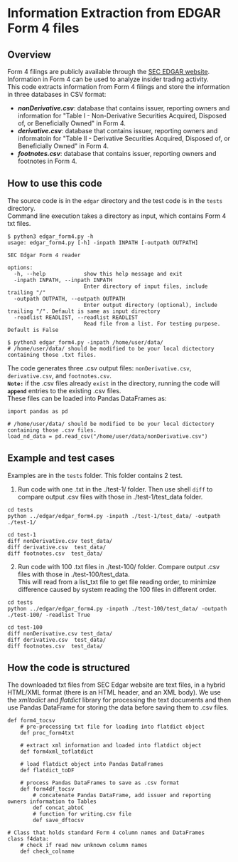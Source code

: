 # Information Extraction from EDGAR Form 4 files

## Overview 
Form 4 filings are publicly available through the [SEC EDGAR website](https://www.sec.gov/edgar/search/). Information in Form 4 can be used to analyze insider trading activity.  
This code extracts information from Form 4 filings and store the information in three databases in CSV format:
- ***nonDerivative.csv***:  database that contains issuer, reporting owners and information for "Table I - Non-Derivative Securities Acquired, Disposed of, or Beneficially Owned" in Form 4.
- ***derivative.csv***:  database that contains issuer, reporting owners and informatoin for "Table II - Derivative Securities Acquired, Disposed of, or Beneficially Owned" in Form 4.
- ***footnotes.csv***:  database that contains issuer, reporting owners and footnotes in Form 4.

## How to use this code
The source code is in the `edgar` directory and the test code is in the `tests` directory.  
Command line execution takes a directory as input, which contains Form 4 txt files.  


```
$ python3 edgar_form4.py -h
usage: edgar_form4.py [-h] -inpath INPATH [-outpath OUTPATH]

SEC Edgar Form 4 reader

options:
  -h, --help            show this help message and exit
  -inpath INPATH, --inpath INPATH
                        Enter directory of input files, include trailing "/"
  -outpath OUTPATH, --outpath OUTPATH
                        Enter output directory (optional), include trailing "/". Default is same as input directory
  -readlist READLIST, --readlist READLIST
                        Read file from a list. For testing purpose. Default is False

$ python3 edgar_form4.py -inpath /home/user/data/
# /home/user/data/ should be modified to be your local dictectory containing those .txt files.
```

The code generates three .csv output files: `nonDerivative.csv`, `derivative.csv`, and `footnotes.csv`.  
**`Note:`** if the .csv files already `exist` in the directory, running the code will **`append`** entries to the existing .csv files.  
These files can be loaded into Pandas DataFrames as:
```
import pandas as pd

# /home/user/data/ should be modified to be your local dictectory containing those .csv files.
load_nd_data = pd.read_csv("/home/user/data/nonDerivative.csv")
```
  
## Example and test cases
Examples are in the `tests` folder. This folder contains 2 test.
1. Run code with one .txt in the ./test-1/ folder. Then use shell `diff` to compare output .csv files with those in ./test-1/test_data folder.
```
cd tests
python ../edgar/edgar_form4.py -inpath ./test-1/test_data/ -outpath ./test-1/ 

cd test-1
diff nonDerivative.csv test_data/
diff derivative.csv  test_data/
diff footnotes.csv  test_data/
```
2. Run code with 100 .txt files in ./test-100/ folder. Compare output .csv files with those in ./test-100/test_data.  
This will read from a list_txt file to get file reading order, to minimize difference caused by system reading the 100 files in different order.
```
cd tests
python ../edgar/edgar_form4.py -inpath ./test-100/test_data/ -outpath ./test-100/ -readlist True

cd test-100
diff nonDerivative.csv test_data/
diff derivative.csv  test_data/
diff footnotes.csv  test_data/
```



## How the code is structured

The downloaded txt files from SEC Edgar website are text files, in a hybrid HTML/XML format (there is an HTML header, and an XML body). 
We use the *xmltodict* and *flatdict* library for processing the text documents and then use Pandas DataFrame for storing the data before saving them to .csv files.

```
def form4_tocsv
    # pre-processing txt file for loading into flatdict object
    def proc_form4txt

    # extract xml information and loaded into flatdict object
    def form4xml_toflatdict

    # load flatdict object into Pandas DataFrames
    def flatdict_toDF

    # process Pandas DataFrames to save as .csv format    
    def form4df_tocsv
        # concatenate Pandas DataFrame, add issuer and reporting owners information to Tables
        def concat_abtoC
        # function for writing.csv file
        def save_dftocsv

# Class that holds standard Form 4 column names and DataFrames
class f4data:
    # check if read new unknown column names
    def check_colname
```
